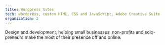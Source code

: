 ```yaml
---
title: Wordpress Sites
tech: wordpress, custom HTML, CSS and JavaScript, Adobe Creative Suite
organization: 2
---
```

Design and development, helping small businesses, non-profits and solo-preneurs make the most of their presence off and online. 
